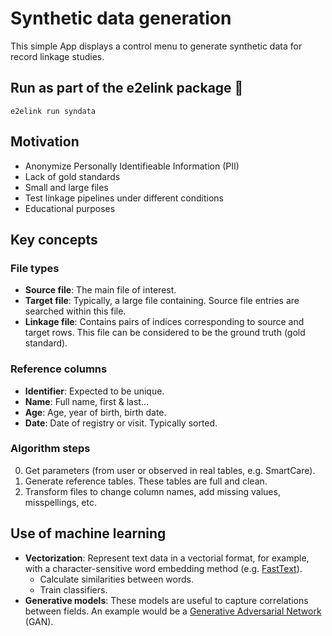 # Synthetic data generation

This simple App displays a control menu to generate synthetic data for record linkage studies.

## Run as part of the e2elink package :construction_worker:
```
e2elink run syndata
```

## Motivation

* Anonymize Personally Identifieable Information (PII)
* Lack of gold standards
* Small and large files
* Test linkage pipelines under different conditions
* Educational purposes

## Key concepts

### File types

* **Source file**: The main file of interest.
* **Target file**: Typically, a large file containing. Source file entries are searched within this file.
* **Linkage file**: Contains pairs of indices corresponding to source and target rows. This file can be considered to be the ground truth (gold standard).

### Reference columns

* **Identifier**: Expected to be unique.
* **Name**: Full name, first & last...
* **Age**: Age, year of birth, birth date.
* **Date**: Date of registry or visit. Typically sorted.

### Algorithm steps

0. Get parameters (from user or observed in real tables, e.g. SmartCare).
1. Generate reference tables. These tables are full and clean.
2. Transform files to change column names, add missing values, misspellings, etc.

## Use of machine learning

* **Vectorization**: Represent text data in a vectorial format, for example, with a character-sensitive word embedding method (e.g. [FastText](https://fasttext.cc/)).
  * Calculate similarities between words.
  * Train classifiers.
* **Generative models**: These models are useful to capture correlations between fields. An example would be a [Generative Adversarial Network](https://sdv.dev/SDV/user_guides/single_table/ctgan.html) (GAN).
